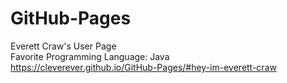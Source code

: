 # GitHub-Pages
Everett Craw's User Page<br />
Favorite Programming Language: Java<br />
https://cleverever.github.io/GitHub-Pages/#hey-im-everett-craw